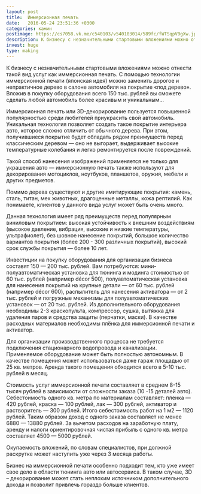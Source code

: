 ```yaml
---
layout: post
title:  Иммерсионная печать
date:   2016-05-24 23:51:36 +0300
categories: камин 
postimage: https://cs7058.vk.me/c540103/v540103014/589fc/fWTSqpV9gXw.jpg
description: К бизнесу с незначительными стартовыми вложениями можно отнести такой вид услуг как иммерсионная печать. С помощью технологии иммерсионной печати (японская идея) можно заменить дорогое и непрактичное дерево в салоне автомобиля на покрытие «под дерево». Вложив в покупку оборудования всего 150 тыс. рублей вы сможете сделать любой автомобиль более красивым и уникальным...
invest: huge
type: making
---
```


К бизнесу с незначительными стартовыми вложениями можно отнести такой вид услуг как иммерсионная печать. С помощью технологии иммерсионной печати (японская идея) можно заменить дорогое и непрактичное дерево в салоне автомобиля на покрытие «под дерево». Вложив в покупку оборудования всего 150 тыс. рублей вы сможете сделать любой автомобиль более красивым и уникальным...

Иммерсионная печать или 3D-декорирование пользуется повышенной популярностью среди любителей приукрасить свой автомобиль. Уникальная технология позволяет создать такое покрытие интерьера авто, которое сложно отличить от обычного дерева. При этом, получившиеся покрытие будет обладать рядом преимуществ перед классическим деревом — оно не выгорает, выдерживает высокие температурные колебания и легко ремонтируется после повреждений.

Такой способ нанесения изображений применяется не только для украшения авто — иммерсионную печать также используют для декорирования мотоциклов, ноутбуков, планшетов, оружия, мебели и других предметов.

Помимо дерева существуют и другие имитирующие покрытия: камень, сталь, титан, мех животных, драгоценные металлы, кожа рептилий. Как понимаете, клиентов у данного вида услуг может быть очень много.

Данная технология имеет ряд преимуществ перед популярным виниловым покрытием: высокая устойчивость к внешним воздействиям (высокое давление, вибрация, высокие и низкие температуры, ультрафиолет), без шовное нанесение покрытий, большое количество вариантов покрытия (более 200 - 300 различных покрытий), высокий срок службы покрытия — более 10 лет.

Инвестиции на покупку оборудования для организации бизнеса составят 150 — 200 тыс. рублей. Вам потребуются: мини-полуавтоматическая установка для тюнинга и модинга стоимостью от 60 тыс. рублей (например décor 500), полуавтоматическая установка для нанесения покрытий на крупные детали — от 60 тыс. рублей (например décor 600), распылитель для нанесения активатора — от 2 тыс. рублей и погружные механизмы для полуавтоматических установок — от 20 тыс. рублей. Из дополнительного оборудования необходимы 2-3 краскопульта, компрессор, сушка, вытяжка для удаления паров и средства защиты (перчатки, маски). В качестве расходных материалов необходимы плёнка для иммерсионной печати и активатор.

Для организации производственного процесса не требуется подключения стационарного водопровода и канализации. Применяемое оборудование может быть полностью автономным. В качестве помещения может использоваться даже гараж площадью от 25 кв. метров. Аренда такого помещения обходится всего в 5-10 тыс. рублей в месяц.

Стоимость услуг иммерсионной печати составляет в среднем 8-15 тысяч рублей в зависимости от сложности заказа (10 -15 деталей авто). Себестоимость одного кв. метра по материалам составляет: пленка — 420 рублей, краска — 100 рублей, лак — 300 рублей, активатор и растворитель — 300 рублей. Итого себестоимость работ на 1 м2 — 1120 рублей. Таким образом доход с одного заказа составляет не менее 6880 — 13880 рублей. За вычетом расходов на заработную плату, аренду и налоги ориентировочная чистая прибыль с одного кв. метра составляет 4500 — 5000 рублей.

Окупаемость вложений, по словам специалистов, при должной раскрутке может наступить уже через 3 месяца работы.

Бизнес на иммерсионной печати особенно подходит тем, кто уже имеет свое дело в области тюнинга авто или автосервиса. В таком случае, 3D – декорирование может стать неплохим источником дополнительного дохода и позволит привлечь гораздо больше клиентов.